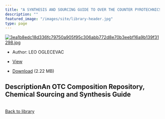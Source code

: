 ```yaml
---
title: "A SYNTHESIS AND SOURCING GUIDE TO OVER THE COUNTER PYROTECHNICS – 2nd EDITION"
description: ""
featured_image: "/images/site/library-header.jpg"
type: page
---
```


<a href="https://drive.google.com/file/d/1aUcqih_cGhfHn8K4Ulq1QT81Z-Jlpk9p/view" target="_blank">![3ea1b8edc18d336fc79750a905f95c306abb772d8e70b3eebf16a9b139f31298.jpg](/images/library/3ea1b8edc18d336fc79750a905f95c306abb772d8e70b3eebf16a9b139f31298.jpg)</a>
* Author: LEO OGLECEVAC
* <a href="https://drive.google.com/file/d/1aUcqih_cGhfHn8K4Ulq1QT81Z-Jlpk9p/view" target="_blank">View</a>

* [Download](https://drive.google.com/uc?export=download&id=1aUcqih_cGhfHn8K4Ulq1QT81Z-Jlpk9p) (2.22 MB)

## DescriptionAn OTC Composition Repository, Chemical Sourcing and Synthesis Guide

<br />[Back to library](/library/)
